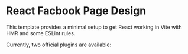 # React Facbook Page Design

This template provides a minimal setup to get React working in Vite with HMR and some ESLint rules.

Currently, two official plugins are available:


